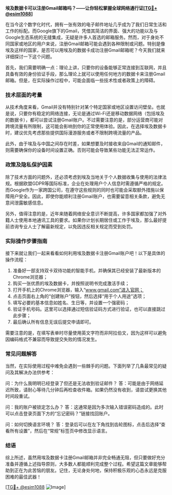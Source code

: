 **埃及数据卡可以注册Gmail邮箱吗？——让你轻松掌握全球网络通行证[[TG💪+ @esim1088](https://t.me/s/esim1088)]**

在当今这个数字化时代，拥有一张有效的电子邮件地址几乎成为了我们日常生活和工作的标配。而Google旗下的Gmail，凭借其简洁的界面、强大的功能以及与Google生态系统的无缝集成，无疑是许多人首选的邮箱服务。然而，对于身处不同国家或地区的用户来说，注册Gmail邮箱可能会遇到各种限制或问题。特别是像埃及这样的国家，是否可以用埃及的数据卡成功注册Gmail邮箱呢？今天我们就来详细探讨一下这个问题。

首先，我们需要明确一点：理论上讲，只要你的设备能够正常连接到互联网，并且具备有效的身份验证手段，那么理论上就可以使用任何地方的数据卡来注册Gmail邮箱。但是，在实际操作过程中，可能会面临一些技术性或者政策上的障碍。

### 技术层面的考量

从技术角度来看，Gmail并没有特别针对某个特定国家或地区设置访问壁垒。也就是说，只要你有稳定的网络连接，无论是通过Wi-Fi还是移动数据网络（包括埃及的数据卡），都可以尝试注册Gmail账户。不过需要注意的是，部分运营商可能对跨境流量有所限制，这可能会影响到你的正常使用体验。因此，在选择埃及数据卡时，建议优先考虑那些提供国际漫游服务或者不限制跨境流量的产品。

此外，由于埃及与中国之间存在时差，如果想要及时接收来自Gmail的通知邮件，则需要确保你的设备时间设置正确。否则可能会导致某些功能无法正常运作。

### 政策及隐私保护因素

除了技术方面的问题外，还必须考虑到埃及当地关于个人数据收集与使用的法律法规。根据欧盟GDPR等国际标准，企业在处理用户个人信息时需遵循严格的规定。而Google作为一家跨国公司，在遵守这些规则的同时也可能会采取额外措施以保障用户安全。因此，即使你能顺利注册Gmail账户，也需要留意相关条款，避免无意间泄露敏感信息。

另外，值得注意的是，近年来随着网络安全意识不断提高，许多国家都加强了对外籍人士使用本地通讯工具的要求。如果你计划长期居住或工作于埃及，那么最好提前咨询专业人士了解最新规定，以免因违反相关规定而受到处罚。

### 实际操作步骤指南

接下来就让我们一起来看看如何利用埃及数据卡注册Gmail账户吧！以下是具体的操作流程：

1. 准备好一部支持双卡双待功能的智能手机，并确保其已经安装了最新版本的Chrome浏览器；
2. 购买一张优质的埃及数据卡，并按照说明书完成激活手续；
3. 打开手机上的Chrome浏览器，输入“www.gmail.com”进入官网；
4. 点击页面右上角的“创建账户”按钮，然后选择“用于个人用途”选项；
5. 填写必要的基本信息如姓名、生日等，并设置一个强密码；
6. 验证手机号码。这里可以选择通过短信验证码方式进行验证，也可以直接跳过此步骤；
7. 最后确认所有信息无误后提交申请即可。

需要注意的是，在填写表单时尽量使用英文字符而非阿拉伯文，因为这样可以避免因编码格式不兼容而导致提交失败的情况发生。

### 常见问题解答

当然，在实际使用过程中难免会遇到一些棘手的问题。下面列举了几条最常见的疑问及其解决办法供参考：

问：为什么我明明已经登录了但还是无法收到验证邮件？
答：可能是由于网络延迟所致，请耐心等待几分钟后再检查收件箱。如果仍然没有收到，请尝试更换其他时间段重试。

问：我的账户被锁定怎么办？
答：这通常是因为多次输入错误密码造成的。此时可以点击登录页面下方的“忘记密码？”链接找回账户。

问：如何切换语言环境？
答：登录后可以在左下角找到齿轮图标，点击后选择“查看所有设置”，然后在“常规”标签页中修改显示语言。

### 结语

综上所述，虽然用埃及数据卡注册Gmail邮箱并非完全畅通无阻，但只要做好充分准备并遵循上述指导原则，大多数人都能顺利完成整个过程。希望这篇文章能够帮助到正在为此苦恼的朋友。记住，无论身处何地，保持积极乐观的心态永远是克服困难的最佳武器！

[[TG💪+ @esim1088](https://t.me/s/esim1088) ![Image](https://i.postimg.cc/4NQfJmqS/Snipaste-2025-05-13-00-14-12.png)]